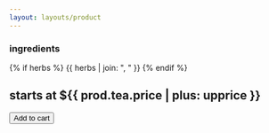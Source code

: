 ```yaml
---
layout: layouts/product
---
```

### ingredients
{% if herbs %}
  {{ herbs | join: ", " }}
{% endif %}

## starts at ${{ prod.tea.price | plus: upprice }}
<button class="snipcart-add-item btn"
  data-item-id="{{ sku }}"
  data-item-price="{{ prod.tea.price | plus: upprice }}"
  data-item-weight="{{ prod.tea.weight }}"
  data-item-url="{{ settings.site_url }}{{ prod.tea.url}}{{ url }}"
  data-item-description="{{ short }}"
  data-item-image="/assets/img/shop/{{ img.thumb }}"
  data-item-name="{{ title }}"
  data-item-custom2-name="Sizes"
  data-item-custom2-options="{{ prod.tea.vars }}">
  Add to cart
</button>
